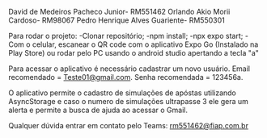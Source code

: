 David de Medeiros Pacheco Junior- RM551462
Orlando Akio Morii Cardoso- RM98067
Pedro Henrique Alves Guariente- RM550301

Para rodar o projeto:
    -Clonar repositório;
    -npm install;
    -npx expo start;
    -Com o celular, escanear o QR code com o aplicativo Expo Go (Instalado na Play Store) ou rodar pelo PC usando o android studio apertando a tecla "a"

Para acessar o aplicativo é necessário cadastrar um novo usuário.
Email recomendado = Teste01@gmail.com.
Senha recomendada = 123456a.

O aplicativo permite o cadastro de simulações de apóstas utilizando AsyncStorage e caso o numero de simulações ultrapasse 3 ele gera um alerta e permite a busca de ajuda ao acessar o Gmail.

Qualquer dúvida entrar em contato pelo Teams: rm551462@fiap.com.br
